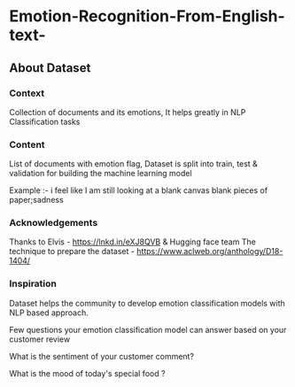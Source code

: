 # Emotion-Recognition-From-English-text-

## About Dataset
### Context
Collection of documents and its emotions, It helps greatly in NLP Classification tasks

### Content
List of documents with emotion flag, Dataset is split into train, test & validation for building the machine learning model

Example :-
i feel like I am still looking at a blank canvas blank pieces of paper;sadness

### Acknowledgements
Thanks to Elvis - https://lnkd.in/eXJ8QVB & Hugging face team
The technique to prepare the dataset - https://www.aclweb.org/anthology/D18-1404/

### Inspiration
Dataset helps the community to develop emotion classification models with NLP based approach.

Few questions your emotion classification model can answer based on your customer review

What is the sentiment of your customer comment?

What is the mood of today's special food ?

